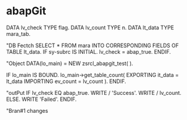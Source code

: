 # abapGit
DATA lv_check TYPE flag.
DATA lv_count TYPE n.
DATA lt_data TYPE mara_tab.

"DB Fectch
SELECT * FROM mara INTO CORRESPONDING FIELDS OF TABLE lt_data.
IF sy-subrc IS INITIAL.
  lv_check = abap_true.
ENDIF.

"Object
DATA(lo_main) = NEW zsrcl_abapgit_test( ).

IF lo_main IS  BOUND.
  lo_main->get_table_count(
    EXPORTING
      it_data  = lt_data
    IMPORTING
      ev_count = lv_count
  ).
ENDIF.

"outPut
IF lv_check EQ abap_true.
  WRITE / 'Success'.
  WRITE / lv_count.
ELSE.
  WRITE 'Failed'.
ENDIF.

"Bran#1 changes

